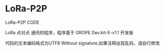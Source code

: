 # LoRa-P2P
LoRa-P2P CODE

LoRa 点对点 通讯的程序，程序基于 GROPE Dev.kit-E-v1.1 开发板 

代码的文本编码格式为UTF8 Without signature,如果注释出现乱码，请自行修改
